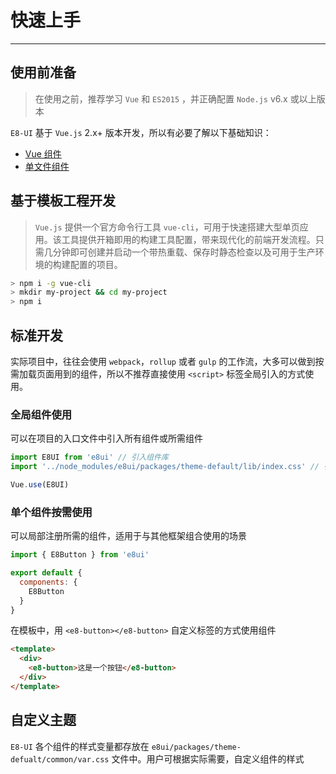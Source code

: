 
# 快速上手

----

## 使用前准备

> 在使用之前，推荐学习 `Vue` 和 `ES2015` ，并正确配置 `Node.js` v6.x 或以上版本

`E8-UI` 基于 `Vue.js` 2.x+ 版本开发，所以有必要了解以下基础知识：
- [Vue 组件](https://cn.vuejs.org/v2/guide/components.html)
- [单文件组件](https://cn.vuejs.org/v2/guide/single-file-components.html)

## 基于模板工程开发

> `Vue.js` 提供一个官方命令行工具 `vue-cli`，可用于快速搭建大型单页应用。该工具提供开箱即用的构建工具配置，带来现代化的前端开发流程。只需几分钟即可创建并启动一个带热重载、保存时静态检查以及可用于生产环境的构建配置的项目。

```bash
> npm i -g vue-cli
> mkdir my-project && cd my-project
> npm i
```

## 标准开发

实际项目中，往往会使用 `webpack`，`rollup` 或者 `gulp` 的工作流，大多可以做到按需加载页面用到的组件，所以不推荐直接使用 `<script>` 标签全局引入的方式使用。

### 全局组件使用

可以在项目的入口文件中引入所有组件或所需组件

```js
import E8UI from 'e8ui' // 引入组件库
import '../node_modules/e8ui/packages/theme-default/lib/index.css' // 引入样式库

Vue.use(E8UI)
```

### 单个组件按需使用

可以局部注册所需的组件，适用于与其他框架组合使用的场景

```js
import { E8Button } from 'e8ui'

export default {
  components: {
    E8Button
  }
}
```

在模板中，用 `<e8-button></e8-button>` 自定义标签的方式使用组件

```html
<template>
  <div>
    <e8-button>这是一个按钮</e8-button>
  </div>
</template>
```

## 自定义主题

`E8-UI` 各个组件的样式变量都存放在 `e8ui/packages/theme-defualt/common/var.css` 文件中。用户可根据实际需要，自定义组件的样式
